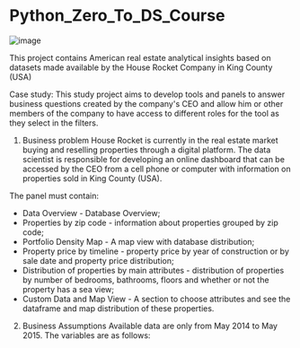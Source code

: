 # Python_Zero_To_DS_Course

   ![image](https://user-images.githubusercontent.com/87772120/128514913-d9d611ed-6a9f-44a6-a542-b5def53157bf.png)


This project contains American real estate analytical insights based on datasets made available by the House Rocket Company in King County (USA)

Case study:
This study project aims to develop tools and panels to answer business questions created by the company's CEO and allow him or other members of the company to have access to different roles for the tool as they select in the filters.

1. Business problem
  House Rocket is currently in the real estate market buying and reselling properties through a digital platform. The data scientist is responsible for developing an online dashboard that can be accessed by the CEO from a cell phone or computer with information on properties sold in King County (USA).

  The panel must contain:

  - Data Overview - Database Overview;
  - Properties by zip code - information about properties grouped by zip code;
  - Portfolio Density Map - A map view with database distribution;
  - Property price by timeline - property price by year of construction or by sale date and property price distribution;
  - Distribution of properties by main attributes - distribution of properties by number of bedrooms, bathrooms, floors and whether or not the property has a sea       view;
  - Custom Data and Map View - A section to choose attributes and see the dataframe and map distribution of these properties.

2. Business Assumptions
  Available data are only from May 2014 to May 2015.
  The variables are as follows:
  
